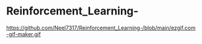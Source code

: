 # Reinforcement_Learning-

https://github.com/Neel7317/Reinforcement_Learning-/blob/main/ezgif.com-gif-maker.gif
